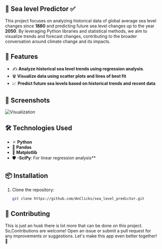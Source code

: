 ## 📝 Sea level Predictor ✅

This project focuses on analyzing historical data of global average sea level changes since **1880** and predicting future sea level changes up to the year **2050**. By leveraging Python libraries and statistical methods, we aim to visualize trends and forecast changes, contributing to the broader conversation around climate change and its impacts.


## 🌟 Features

- ✍️ **Analyze historical sea level trends using regression analysis**.  
- 🗑️ **Visualize data using scatter plots and lines of best fit**
- 📈 **Predict future sea levels based on historical trends and recent data**  


## 📸 Screenshots

![Visualization]([![temp-Imageaf6-Q3-T.avif](https://i.postimg.cc/prhyYDHJ/temp-Imageaf6-Q3-T.avif)](https://postimg.cc/ctWsdt6v))


## 🛠️ Technologies Used

- ⚛️ **Python**
- 🎨 **Pandas**
- 📜 **Matplotlib**
- 🛡️ **-SciPy**: For linear regression analysis**

## 📦 Installation

1. Clone the repository:
    ```bash
    git clone https://github.com/AnClicks/sea_level_predictor.git
    ```

## 🤝 Contributing

This is just an husk there is lot more that can be done on this project. So,Contributions are welcome! Open an issue or submit a pull request for any improvements or suggestions. Let's make this app even better together! 🌟
